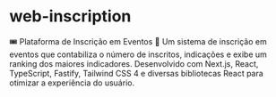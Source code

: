 # web-inscription
 🎟️ Plataforma de Inscrição em Eventos 🚀 Um sistema de inscrição em eventos que contabiliza o número de inscritos, indicações e exibe um ranking dos maiores indicadores. Desenvolvido com Next.js, React, TypeScript, Fastify, Tailwind CSS 4 e diversas bibliotecas React para otimizar a experiência do usuário.
